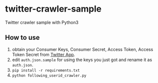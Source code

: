 # twitter-crawler-sample
Twitter crawler sample with Python3

## How to use
 1. obtain your Consumer Keys, Consumer Secret, Access Token, Access Token Secret from [Twitter App](https://apps.twitter.com).
 2. edit `auth.json.sample` for using the keys you just got and rename it as `auth.json`.
 3. `pip install -r requirements.txt`
 4. `python following_userid_crawler.py`
